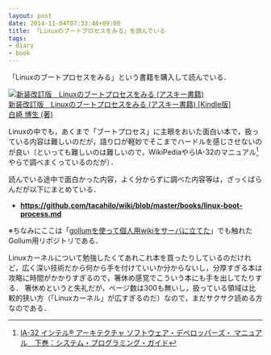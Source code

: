 ```yaml
---
layout: post
date: 2014-11-04T07:33:48+09:00
title: 「Linuxのブートプロセスをみる」を読んでいる
tags: 
- diary
- book
---
```

「Linuxのブートプロセスをみる」という書籍を購入して読んでいる．

[![新装改訂版　Linuxのブートプロセスをみる (アスキー書籍)](http://ecx.images-amazon.com/images/I/51vtnj0LpIL._SL160_.jpg)  
新装改訂版　Linuxのブートプロセスをみる (アスキー書籍) [Kindle版]  
白崎 博生 (著)](http://www.amazon.co.jp/exec/obidos/ASIN/B00NXMT86Y/hifumiass-22/ref=nosim/)

Linuxの中でも，あくまで「ブートプロセス」に主眼をおいた面白い本で，扱っている内容は難しいのだが，語り口が軽妙でそこまでハードルを感じさせないのが良い（といっても難しいのは難しいので，WikiPediaやらIA-32のマニュアル[^1]やらで調べまくっているのだが）．

読んでいる途中で面白かった内容，よく分からずに調べた内容等は，ざっくばらんだが以下にまとめている．

- __https://github.com/tacahilo/wiki/blob/master/books/linux-boot-process.md__

※ちなみにここは「[gollumを使って個人用wikiをサーバに立てた](/2014/02/02/my-wiki-powered-by-gollum/)」でも触れたGollum用リポジトリである．

Linuxカーネルについて勉強したくてあれこれ本を買ったりしているのだけれど，広く深い技術だから何から手を付けていいか分からないし，分厚すぎる本は攻略に時間がかかりすぎるので，箸休め感覚でこういう本にも手を出してたりする．
箸休めというと失礼だが，ページ数は300も無いし，扱っている領域は比較的狭い方（「Linuxカーネル」が広すぎるのだ）なので，まだサクサク読める方なのである．

[^1]: [IA-32 インテル® アーキテクチャ ソフトウェア・デベロッパーズ・ マニュアル　下巻：システム・プログラミング・ガイド](http://www.intel.co.jp/content/dam/www/public/ijkk/jp/ja/documents/developer/IA32_Arh_Dev_Man_Vol3_i.pdf)

